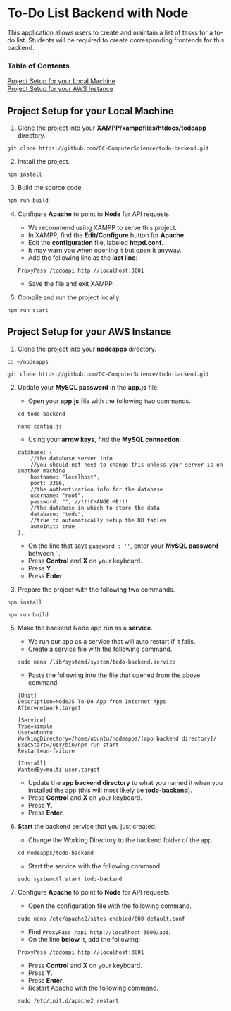# To-Do List Backend with Node

This application allows users to create and maintain a list of tasks for a to-do list. Students will be required to create corresponding frontends for this backend.

### Table of Contents
[Project Setup for your Local Machine](#project-setup-for-your-local-machine)</br>
[Project Setup for your AWS Instance](#project-setup-for-your-aws-instance)

## Project Setup for your Local Machine

1. Clone the project into your **XAMPP/xamppfiles/htdocs/todoapp** directory.
```
git clone https://github.com/OC-ComputerScience/todo-backend.git
```

2. Install the project.
```
npm install
```

3. Build the source code.
```bash
npm run build
```

4. Configure **Apache** to point to **Node** for API requests.
    - We recommend using XAMPP to serve this project.
    - In XAMPP, find the **Edit/Configure** button for **Apache**.
    - Edit the **configuration** file, labeled **httpd.conf**. 
    - It may warn you when opening it but open it anyway.
    - Add the following line as the **last line**:
    
    ```
    ProxyPass /todoapi http://localhost:3001
    ```
    
    - Save the file and exit XAMPP.

6. Compile and run the project locally.
```
npm run start
```

## Project Setup for your AWS Instance
1. Clone the project into your **nodeapps** directory.

```
cd ~/nodeapps
```

```
git clone https://github.com/OC-ComputerScience/todo-backend.git
```

2. Update your **MySQL password** in the **app.js** file.
    - Open your **app.js** file with the following two commands.

    ```
    cd todo-backend
    ```

    ```
    nano config.js
    ```

    - Using your **arrow keys**, find the **MySQL connection**.
    
    ```
    database: {
        //the database server info
        //you should not need to change this unless your server is on another machine
        hostname: "localhost",
        port: 3306,
        //the authentication info for the database
        username: "root",
        password: "", //!!!CHANGE ME!!!
        //the database in which to store the data
        database: "todo",
        //true to automatically setup the DB tables
        autoInit: true
    },
    ```
    
    - On the line that says `password : ''`, enter your **MySQL password** between ''.
    - Press **Control** and **X** on your keyboard.
    - Press **Y**.
    - Press **Enter**.

4. Prepare the project with the following two commands.
```
npm install
```

```
npm run build
```

5. Make the backend Node app run as a **service**.
    - We run our app as a service that will auto restart if it fails.
    - Create a service file with the following command.
    
    ```
    sudo nano /lib/systemd/system/todo-backend.service
    ```

    - Paste the following into the file that opened from the above command.

    ```
    [Unit]
    Description=NodeJS To-Do App from Internet Apps
    After=network.target

    [Service]
    Type=simple
    User=ubuntu
    WorkingDirectory=/home/ubuntu/nodeapps/[app backend directory]/
    ExecStart=/usr/bin/npm run start
    Restart=on-failure

    [Install]
    WantedBy=multi-user.target
    ```
    
    - Update the **app backend directory** to what you named it when you installed the app (this will most likely be **todo-backend**).
    - Press **Control** and **X** on your keyboard.
    - Press **Y**.
    - Press **Enter**.
    
6. **Start** the backend service that you just created.
    - Change the Working Directory to the backend folder of the app.
    
    ```
    cd nodeapps/todo-backend
    ```
    
    - Start the service with the following command.
    
    ```
    sudo systemctl start todo-backend
    ```

7. Configure **Apache** to point to **Node** for API requests.
    - Open the configuration file with the following command.

    ```
    sudo nano /etc/apache2/sites-enabled/000-default.conf
    ```

    - Find `ProxyPass /api http://localhost:3000/api`.
    - On the line **below** it, add the following:

    ```
    ProxyPass /todoapi http://localhost:3001
    ```
    
    - Press **Control** and **X** on your keyboard.
    - Press **Y**.
    - Press **Enter**.
    - Restart Apache with the following command.

    ```
    sudo /etc/init.d/apache2 restart
    ```
